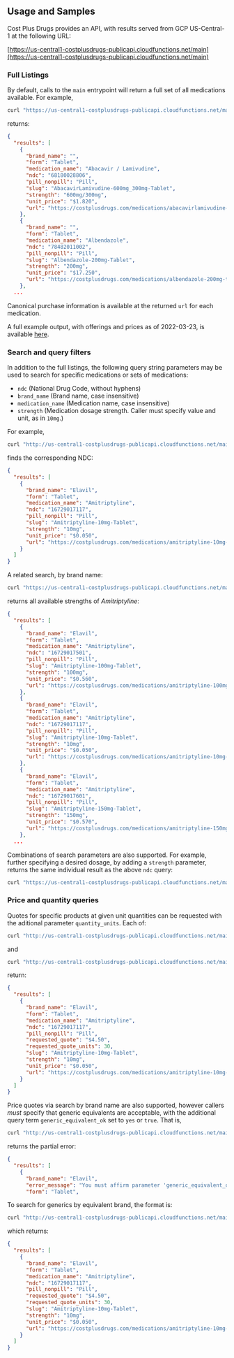 ## Usage and Samples

Cost Plus Drugs provides an API, with results served from GCP US-Central-1 at the following URL:

[https://us-central1-costplusdrugs-publicapi.cloudfunctions.net/main](https://us-central1-costplusdrugs-publicapi.cloudfunctions.net/main)

### Full Listings

By default, calls to the `main` entrypoint will return a full set of all medications available. For example,

```bash
curl "https://us-central1-costplusdrugs-publicapi.cloudfunctions.net/main"
```

returns:

```json
{
  "results": [
    {
      "brand_name": "",
      "form": "Tablet",
      "medication_name": "Abacavir / Lamivudine",
      "ndc": "68180028806",
      "pill_nonpill": "Pill",
      "slug": "AbacavirLamivudine-600mg_300mg-Tablet",
      "strength": "600mg/300mg",
      "unit_price": "$1.820",
      "url": "https://costplusdrugs.com/medications/abacavirlamivudine-600mg_300mg-tablet/"
    },
    {
      "brand_name": "",
      "form": "Tablet",
      "medication_name": "Albendazole",
      "ndc": "78482011002",
      "pill_nonpill": "Pill",
      "slug": "Albendazole-200mg-Tablet",
      "strength": "200mg",
      "unit_price": "$17.250",
      "url": "https://costplusdrugs.com/medications/albendazole-200mg-tablet/"
    },
  ...

```

Canonical purchase information is available at the returned `url` for each medication.

A full example output, with offerings and prices as of 2022-03-23, is available [here](output-ex-001.json).

### Search and query filters

In addition to the full listings, the following query string parameters may be used to search for specific medications
or sets of medications:

- `ndc` (National Drug Code, without hyphens)
- `brand_name` (Brand name, case insensitive)
- `medication_name` (Medication name, case insensitive)
- `strength` (Medication dosage strength. Caller must specify value and unit, as in `10mg`.)

For example,

```bash
curl "http://us-central1-costplusdrugs-publicapi.cloudfunctions.net/main?ndc=16729017117"
```

finds the corresponding NDC:

```json
{
  "results": [
    {
      "brand_name": "Elavil",
      "form": "Tablet",
      "medication_name": "Amitriptyline",
      "ndc": "16729017117",
      "pill_nonpill": "Pill",
      "slug": "Amitriptyline-10mg-Tablet",
      "strength": "10mg",
      "unit_price": "$0.050",
      "url": "https://costplusdrugs.com/medications/amitriptyline-10mg-tablet/"
    }
  ]
}
```
A related search, by brand name:

```bash
curl "https://us-central1-costplusdrugs-publicapi.cloudfunctions.net/main?brand_name=Elavil"
```
returns all available strengths of *Amitriptyline*:

```json
{
  "results": [
    {
      "brand_name": "Elavil",
      "form": "Tablet",
      "medication_name": "Amitriptyline",
      "ndc": "16729017501",
      "pill_nonpill": "Pill",
      "slug": "Amitriptyline-100mg-Tablet",
      "strength": "100mg",
      "unit_price": "$0.560",
      "url": "https://costplusdrugs.com/medications/amitriptyline-100mg-tablet/"
    },
    {
      "brand_name": "Elavil",
      "form": "Tablet",
      "medication_name": "Amitriptyline",
      "ndc": "16729017117",
      "pill_nonpill": "Pill",
      "slug": "Amitriptyline-10mg-Tablet",
      "strength": "10mg",
      "unit_price": "$0.050",
      "url": "https://costplusdrugs.com/medications/amitriptyline-10mg-tablet/"
    },
    {
      "brand_name": "Elavil",
      "form": "Tablet",
      "medication_name": "Amitriptyline",
      "ndc": "16729017601",
      "pill_nonpill": "Pill",
      "slug": "Amitriptyline-150mg-Tablet",
      "strength": "150mg",
      "unit_price": "$0.570",
      "url": "https://costplusdrugs.com/medications/amitriptyline-150mg-tablet/"
    },
  ...
```

Combinations of search parameters are also supported. For example, further specifying a desired dosage,
by adding a `strength` parameter, returns the same individual result as the above `ndc` query:

```bash
curl "https://us-central1-costplusdrugs-publicapi.cloudfunctions.net/main?brand_name=Elavil&strength=10mg"
```

### Price and quantity queries

Quotes for specific products at given unit quantities can be requested with the aditional parameter `quantity_units`. Each of:

```bash
curl "http://us-central1-costplusdrugs-publicapi.cloudfunctions.net/main?ndc=16729017117&quantity_units=30"
```
and
```bash
curl "http://us-central1-costplusdrugs-publicapi.cloudfunctions.net/main?medication_name=amitriptyline&strength=10mg&quantity_units=30"
```
return:
```json
{
  "results": [
    {
      "brand_name": "Elavil",
      "form": "Tablet",
      "medication_name": "Amitriptyline",
      "ndc": "16729017117",
      "pill_nonpill": "Pill",
      "requested_quote": "$4.50",
      "requested_quote_units": 30,
      "slug": "Amitriptyline-10mg-Tablet",
      "strength": "10mg",
      "unit_price": "$0.050",
      "url": "https://costplusdrugs.com/medications/amitriptyline-10mg-tablet/"
    }
  ]
}

```

Price quotes via search by brand name are also supported, however callers *must* specify that generic equivalents are
acceptable, with the additional query term `generic_equivalent_ok` set to `yes` or `true`. That is,

```bash
curl "http://us-central1-costplusdrugs-publicapi.cloudfunctions.net/main?brand_name=elavil&strength=10mg&quantity_units=30"
```
returns the partial error:

```json
{
  "results": [
    {
      "brand_name": "Elavil",
      "error_message": "You must affirm parameter 'generic_equivalent_ok' with 'true' or 'yes' to receive quote",
      "form": "Tablet",
```
To search for generics by equivalent brand, the format is:

```bash
curl "http://us-central1-costplusdrugs-publicapi.cloudfunctions.net/main?brand_name=elavil&strength=10mg&quantity_units=30&generic_equivalent_ok=true"
```
which returns:
```json
{
  "results": [
    {
      "brand_name": "Elavil",
      "form": "Tablet",
      "medication_name": "Amitriptyline",
      "ndc": "16729017117",
      "pill_nonpill": "Pill",
      "requested_quote": "$4.50",
      "requested_quote_units": 30,
      "slug": "Amitriptyline-10mg-Tablet",
      "strength": "10mg",
      "unit_price": "$0.050",
      "url": "https://costplusdrugs.com/medications/amitriptyline-10mg-tablet/"
    }
  ]
}
```

